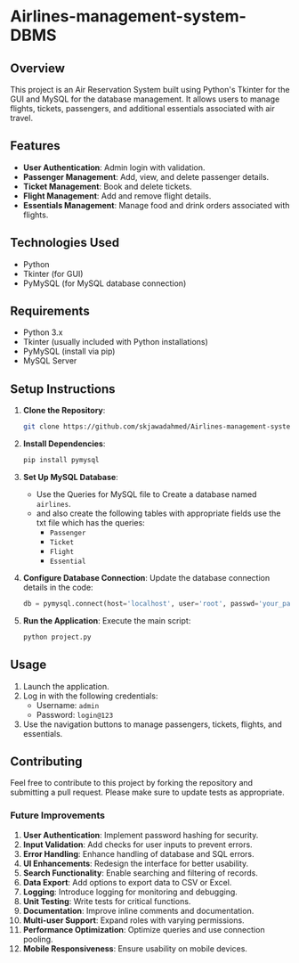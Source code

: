# Airlines-management-system-DBMS

## Overview
This project is an Air Reservation System built using Python's Tkinter for the GUI and MySQL for the database management. It allows users to manage flights, tickets, passengers, and additional essentials associated with air travel.

## Features
- **User Authentication**: Admin login with validation.
- **Passenger Management**: Add, view, and delete passenger details.
- **Ticket Management**: Book and delete tickets.
- **Flight Management**: Add and remove flight details.
- **Essentials Management**: Manage food and drink orders associated with flights.

## Technologies Used
- Python
- Tkinter (for GUI)
- PyMySQL (for MySQL database connection)

## Requirements
- Python 3.x
- Tkinter (usually included with Python installations)
- PyMySQL (install via pip)
- MySQL Server

## Setup Instructions
1. **Clone the Repository**:
   ```bash
   git clone https://github.com/skjawadahmed/Airlines-management-system-DBMS.git
   ```
2. **Install Dependencies**:
   ```bash
   pip install pymysql
   ```
3. **Set Up MySQL Database**:
   - Use the Queries for MySQL file to Create a database named `airlines`.
   - and also create the following tables with appropriate fields use the txt file which has the queries:
     - `Passenger`
     - `Ticket`
     - `Flight`
     - `Essential`

4. **Configure Database Connection**:
   Update the database connection details in the code:
   ```python
   db = pymysql.connect(host='localhost', user='root', passwd='your_password', db='airlines', autocommit=True)
   ```

5. **Run the Application**:
   Execute the main script:
   ```bash
   python project.py
   ```

## Usage
1. Launch the application.
2. Log in with the following credentials:
   - Username: `admin`
   - Password: `login@123`
3. Use the navigation buttons to manage passengers, tickets, flights, and essentials.

## Contributing
Feel free to contribute to this project by forking the repository and submitting a pull request. Please make sure to update tests as appropriate.

### Future Improvements

1. **User Authentication**: Implement password hashing for security.
2. **Input Validation**: Add checks for user inputs to prevent errors.
3. **Error Handling**: Enhance handling of database and SQL errors.
4. **UI Enhancements**: Redesign the interface for better usability.
5. **Search Functionality**: Enable searching and filtering of records.
6. **Data Export**: Add options to export data to CSV or Excel.
7. **Logging**: Introduce logging for monitoring and debugging.
8. **Unit Testing**: Write tests for critical functions.
9. **Documentation**: Improve inline comments and documentation.
10. **Multi-user Support**: Expand roles with varying permissions.
11. **Performance Optimization**: Optimize queries and use connection pooling.
12. **Mobile Responsiveness**: Ensure usability on mobile devices.


